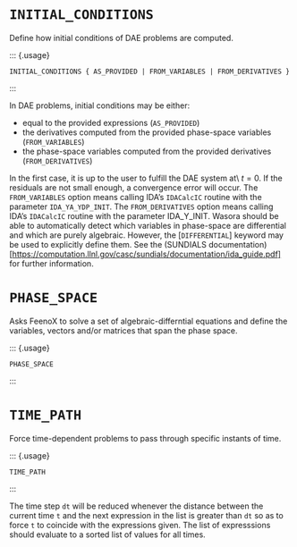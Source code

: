 #  `INITIAL_CONDITIONS`

Define how initial conditions of DAE problems are computed.


::: {.usage}
~~~feenox
INITIAL_CONDITIONS { AS_PROVIDED | FROM_VARIABLES | FROM_DERIVATIVES }  
~~~
:::



In DAE problems, initial conditions may be either:

 * equal to the provided expressions (`AS_PROVIDED`)
 * the derivatives computed from the provided phase-space variables (`FROM_VARIABLES`)
 * the phase-space variables computed from the provided derivatives (`FROM_DERIVATIVES`)

In the first case, it is up to the user to fulfill the DAE system at\ $t = 0$.
If the residuals are not small enough, a convergence error will occur.
The `FROM_VARIABLES` option means calling IDA’s `IDACalcIC` routine with the parameter `IDA_YA_YDP_INIT`.
The `FROM_DERIVATIVES` option means calling IDA’s `IDACalcIC` routine with the parameter IDA_Y_INIT.
Wasora should be able to automatically detect which variables in phase-space are differential and
which are purely algebraic. However, the [`DIFFERENTIAL`] keyword may be used to explicitly define them.
See the (SUNDIALS documentation)[https://computation.llnl.gov/casc/sundials/documentation/ida_guide.pdf] for further information.

#  `PHASE_SPACE`

Asks FeenoX to solve a set of algebraic-differntial equations and define the variables, vectors and/or matrices that span the phase space.


::: {.usage}
~~~feenox
PHASE_SPACE  
~~~
:::




#  `TIME_PATH`

Force time-dependent problems to pass through specific instants of time.


::: {.usage}
~~~feenox
TIME_PATH  
~~~
:::



The time step `dt` will be reduced whenever the distance between
the current time `t` and the next expression in the list is greater
than `dt` so as to force `t` to coincide with the expressions given.
The list of expresssions should evaluate to a sorted list of values for all times.


